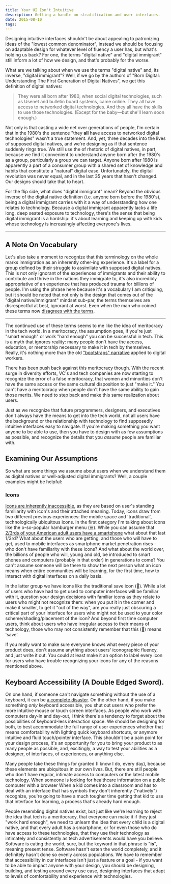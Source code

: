 ```yaml
---
title: Your UI Isn't Intuitive
description: Getting a handle on stratification and user interfaces.
date: 2015-08-10
tags:
---
```


Designing intuitive interfaces shouldn't be about appealing to patronizing
ideas of the "lowest common denominator", instead we should be focusing on
adaptable design for whatever level of fluency a user has, but what's holding
us back?  For one, the terms "digital native" and "digital immigrant" still
inform a lot of how we design, and that's probably for the worse.

What are we talking about when we use the terms "digital native" and, its
inverse, "digital immigrant"?  Well, if we go by the authors of "Born Digital:
Understanding The First Generation of Digital Natives", we get this definition
of digital natives:

> They were all born after 1980, when social digital technologies, such as
Usenet and bulletin board systems, came online. They all have access to
networked digital technologies. And they all have the skills to use those
technologies.  (Except for the baby—but she'll learn soon enough.)

Not only is that casting a wide net over generations of people, I'm certain
that in the 1980's the sentence "they **all** have access to networked digital
technologies" wasn't a true statement. And, yet, three decades into the lives
of supposed digital natives, and we're designing as if that sentence suddenly
rings true. We still use the of rhetoric of digital natives, in part, because
we find it convenient to understand anyone born after the 1980's as a group,
particularly a group we can target. Anyone born after 1980 is apparently a part
of a consumer group with a shared set of knowledge and habits that constitute a
"natural" digital ease. Unfortunately, the digital revolution was never equal,
and in the last 35 years that hasn't changed. Our designs should take that
to heart.

For the flip side, what does "digital immigrant" mean? Beyond the obvious
inverse of the digital native definition (i.e. anyone born before the 1980's),
being a digital immigrant carries with it a way of understanding how one
relates to technology. Because a digital immigrant apparently lacks a life
long, deep seated exposure to technology, there's the sense that being digital
immigrant is a hardship: it's about learning and keeping up with kids whose
technology is increasingly affecting everyone's lives.

---

## A Note On Vocabulary

Let's also take a moment to recognize that this terminology on the whole marks
immigration as an inherently other-ing experience. It's a label for a group
defined by their struggle to assimilate with supposed digital natives. This is
not only ignorant of the experiences of immigrants and their ability to
contribute and thrive in the nations they immigrate to, it's also incredibly
appropriative of an experience that has produced trauma for billions of people.
I'm using the phrase here because it's a vocabulary I am critiquing, but it
should be noted that not only is the design that comes out of the "digital
native/immigrant" mindset sub-par, the terms themselves are disrespectful at
best, ignorant at worst. Even when the man who coined these terms now
[disagrees with the
terms](http://marcprensky.com/writing/Prensky-Intro_to_From_DN_to_DW.pdf).

---

The continued use of these terms seems to me like the idea of meritocracy in
the tech world. In a meritocracy, the assumption goes, if you're just "smart
enough" or work "hard enough" you can be successful in tech. This is a myth
that ignores reality: many people don't have the access, education, or
mentorship necessary to make it in tech by themselves. Really, it's nothing
more than the old ["bootstraps"
narrative](http://ideas.time.com/2012/09/07/the-myth-of-bootstrapping/) applied
to digital workers.

There has been push back against this meritocracy though. With the recent surge
in diversity efforts, VC's and tech companies are now starting to recognize the
error of a false meritocracy, that women and minorities don't have the same
access or the same cultural disposition to just "make it." You can't have a
meritocracy when people don't have the same ability to gain those merits. We
need to step back and make this same realization about users.

Just as we recognize that future programmers, designers, and executives don't
always have the means to get into the tech world, not all users have the
background or the relationship with technology to find supposedly intuitive
interfaces easy to navigate. If you're making something you want anyone to be
able to use, then you have to design with as few assumptions as possible, and
recognize the details that you _assume_ people are familiar with.

## Examining Our Assumptions

So what are some things we assume about users when we understand them as
digital natives or well-adjusted digital immigrants? Well, a couple
examples might be helpful:

### Icons

 [Icons are inherently
 inaccessible](http://www.nngroup.com/articles/icon-usability/), as they are
 based on user's standing familiarity with icon's and their attached meaning.
 Today,  icons draw from two different previous experiences: the mobile space
 and 'traditional', technologically ubiquitous icons. In the first category I'm
 talking about icons like the o-so-popular hamburger menu (☰).   While you can
 assume that [2/3rds of your American adult users have a
 smartphone](http://www.pewinternet.org/2015/04/01/us-smartphone-use-in-2015/)
 what about that last 1/3rd? What about the users who are getting, and those
 who will have to get, used to mobile interfaces as smartphone market
 penetration rises - who don't have familiarity with these icons? And what
 about the world over, the billions of people who will, young and old, be
 introduced to smart phones and computers (probably in that order) in
 generations to come? You can't assume someone will be there to show the next
 person what an icon means when entire communities will be learning, for the
 first time, how to interact with digital interfaces on a daily basis.

In the latter group we have icons like the traditional save icon (💾). While a
lot of users who have had to get used to computer interfaces will be familiar
with it, question your design decisions with familiar icons as they relate to
users who might not recognize them: when you put it in the corner and make it
smaller, to get it "out of the way", are you really just obscuring a critical
part of your interface for users who might not be used to your
color scheme/shading/placement of the icon? And beyond first time computer
users, think about users who have irregular access to their means of
technology, those who may not consistently remember that this (💾) means 'save'.

If you really want to make sure everyone knows what every piece of your product
does, don't assume anything about users' iconographic fluency, and just write
it out. You could at least make it an option to label every icon for users who
have trouble recognizing your icons for any of the reasons mentioned above.

## Keyboard Accessibility (A Double Edged Sword).

On one hand, if someone can't navigate something without the use of a keyboard,
it can be [a complete disaster](http://www.webaxe.org/apples-inaccessibility/).
On the other hand, if you make something _only_ keyboard accessible, you shut
out users who prefer the more intuitive mouse or touch screen interfaces. As
people who work with computers day-in and day-out, I think there's a tendency
to forget about the possibilities of keyboard-less interaction space. We should
be designing for both, to best accommodate the full range of user experiences
whether that means comfortability with lighting quick keyboard shortcuts, or
anymore intuitive  and fluid touch/pointer interface.  This shouldn't be a pain
point for your design process, it's an opportunity for you to bring your
product to as many people as possible, and, excitingly, a way to test your
abilities as a designer, of interfaces, of experiences, or anything else.

Many people take these things for granted (I know I do, every day), because
these elements are ubiquitous in our own lives. But, there are still people who
don't have regular, intimate access to computers or the latest mobile
technology. When someone is looking for healthcare information on a public
computer with a browser  When a kid comes into a classroom and has to deal with
an interface that has symbols they don't inherently ("natively") recognize,
you're going to have a much tougher time getting that kid to use that interface
for learning, a process that's already hard enough.

People resembling digital natives exist, but just like we're learning to reject
the idea that tech is a meritocracy, that everyone can make it if they just
"work hard enough", we need to unlearn the idea that every child is a digital
native, and that every adult has a smartphone, or for even those who do have
access to these technologies, that they use their technology as intimately and
consistently as tech advertisements would have you believe. Software is eating
the world, sure, but the keyword in that phrase is "**is**", meaning present
tense. Software hasn't eaten the world completely, and it definitely hasn't
done so evenly across populations. We have to remember that accessibility in
our interfaces isn't just a feature or a goal - if you want to be able to
impact anyone with your design, you should be designing, building, and testing
around every use case, designing interfaces that adapt to levels of
comfortability and experience with technologies.

<!-- <style> -->
<!-- li[id^="fn:"]:focus { -->
<!--     padding&#45;top: 12%; -->
<!-- } -->
<!-- </style> -->
<!--  -->
<!-- This is some text[^1]. Other text[^footnote]. -->
<!--  -->
<!-- This is some text not written in HTML but in another language! -->
<!--  -->
<!-- *[another language]: It's called Markdown -->
<!--  -->
<!-- *[HTML]: HyperTextMarkupLanguage -->
<!-- {:.mega&#45;big} -->
<!--  -->
<!-- [^1]: Some *crazy* footnote definition. -->
<!--  -->
<!-- [^footnote]: -->
<!--     > Blockquotes can be in a footnote. -->
<!--  -->
<!--         as well as code blocks -->
<!--  -->
<!--     or, naturally, simple paragraphs. -->
<!--  -->
